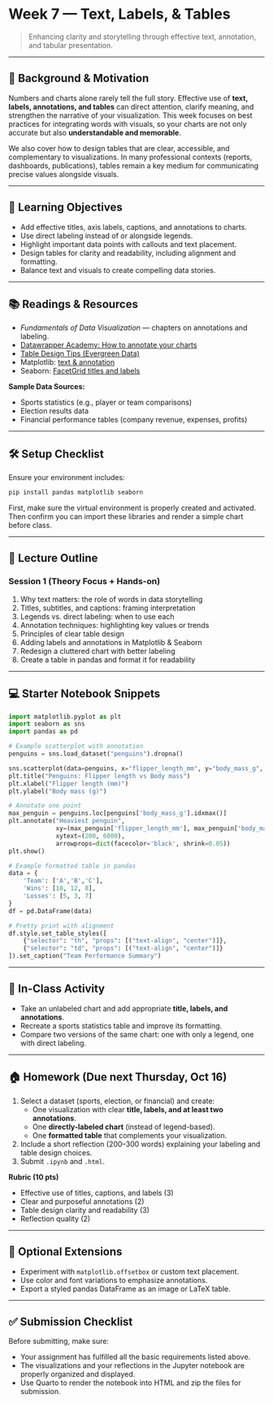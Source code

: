 # Week 7 — Text, Labels, & Tables

> Enhancing clarity and storytelling through effective text, annotation, and tabular presentation.

---

## 📖 Background & Motivation

Numbers and charts alone rarely tell the full story. Effective use of **text, labels, annotations, and tables** can direct attention, clarify meaning, and strengthen the narrative of your visualization. This week focuses on best practices for integrating words with visuals, so your charts are not only accurate but also **understandable and memorable**.

We also cover how to design tables that are clear, accessible, and complementary to visualizations. In many professional contexts (reports, dashboards, publications), tables remain a key medium for communicating precise values alongside visuals.

---

## 🔎 Learning Objectives

- Add effective titles, axis labels, captions, and annotations to charts.
- Use direct labeling instead of or alongside legends.
- Highlight important data points with callouts and text placement.
- Design tables for clarity and readability, including alignment and formatting.
- Balance text and visuals to create compelling data stories.

---

## 📚 Readings & Resources

- *Fundamentals of Data Visualization* — chapters on annotations and labeling.
- [Datawrapper Academy: How to annotate your charts](https://academy.datawrapper.de/article/118-how-to-annotate-your-charts)
- [Table Design Tips (Evergreen Data)](https://stephanieevergreen.com/designing-creative-tables/)
- Matplotlib: [text & annotation](https://matplotlib.org/stable/tutorials/text/annotations.html)
- Seaborn: [FacetGrid titles and labels](https://seaborn.pydata.org/tutorial/axis_grids.html)

**Sample Data Sources:**

- Sports statistics (e.g., player or team comparisons)
- Election results data
- Financial performance tables (company revenue, expenses, profits)

---

## 🛠️ Setup Checklist

Ensure your environment includes:

```bash
pip install pandas matplotlib seaborn
```

First, make sure the virtual environment is properly created and activated. Then confirm you can import these libraries and render a simple chart before class.

---

## 🧭 Lecture Outline

### Session 1 (Theory Focus + Hands-on)

1. Why text matters: the role of words in data storytelling
2. Titles, subtitles, and captions: framing interpretation
3. Legends vs. direct labeling: when to use each
4. Annotation techniques: highlighting key values or trends
5. Principles of clear table design
6. Adding labels and annotations in Matplotlib & Seaborn
7. Redesign a cluttered chart with better labeling
8. Create a table in pandas and format it for readability

---

## 💻 Starter Notebook Snippets

```python
import matplotlib.pyplot as plt
import seaborn as sns
import pandas as pd

# Example scatterplot with annotation
penguins = sns.load_dataset("penguins").dropna()

sns.scatterplot(data=penguins, x="flipper_length_mm", y="body_mass_g", hue="species")
plt.title("Penguins: Flipper length vs Body mass")
plt.xlabel("Flipper length (mm)")
plt.ylabel("Body mass (g)")

# Annotate one point
max_penguin = penguins.loc[penguins['body_mass_g'].idxmax()]
plt.annotate("Heaviest penguin",
             xy=(max_penguin['flipper_length_mm'], max_penguin['body_mass_g']),
             xytext=(200, 6000),
             arrowprops=dict(facecolor='black', shrink=0.05))
plt.show()
```

```python
# Example formatted table in pandas
data = {
    'Team': ['A','B','C'],
    'Wins': [10, 12, 8],
    'Losses': [5, 3, 7]
}
df = pd.DataFrame(data)

# Pretty print with alignment
df.style.set_table_styles([
    {"selector": "th", "props": [("text-align", "center")]},
    {"selector": "td", "props": [("text-align", "center")]}
]).set_caption("Team Performance Summary")
```

---

## 🧪 In-Class Activity

- Take an unlabeled chart and add appropriate **title, labels, and annotations**.
- Recreate a sports statistics table and improve its formatting.
- Compare two versions of the same chart: one with only a legend, one with direct labeling.

---

## 🏠 Homework (Due next Thursday, Oct 16)

1. Select a dataset (sports, election, or financial) and create:
   - One visualization with clear **title, labels, and at least two annotations**.
   - One **directly-labeled chart** (instead of legend-based).
   - One **formatted table** that complements your visualization.
2. Include a short reflection (200–300 words) explaining your labeling and table design choices.
3. Submit `.ipynb` and `.html`.

**Rubric (10 pts)**

- Effective use of titles, captions, and labels (3)
- Clear and purposeful annotations (2)
- Table design clarity and readability (3)
- Reflection quality (2)

---

## 🧩 Optional Extensions

- Experiment with `matplotlib.offsetbox` or custom text placement.
- Use color and font variations to emphasize annotations.
- Export a styled pandas DataFrame as an image or LaTeX table.

---

## ✅ Submission Checklist

Before submitting, make sure:

- Your assignment has fulfilled all the basic requirements listed above.
- The visualizations and your reflections in the Jupyter notebook are properly organized and displayed.
- Use Quarto to render the notebook into HTML and zip the files for submission.
